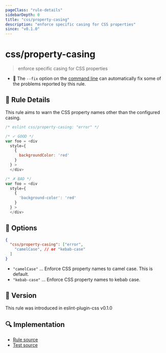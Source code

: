 ```yaml
---
pageClass: "rule-details"
sidebarDepth: 0
title: "css/property-casing"
description: "enforce specific casing for CSS properties"
since: "v0.1.0"
---
```

# css/property-casing

> enforce specific casing for CSS properties

- :wrench: The `--fix` option on the [command line](https://eslint.org/docs/user-guide/command-line-interface#fixing-problems) can automatically fix some of the problems reported by this rule.

## :book: Rule Details

This rule aims to warn the CSS property names other than the configured casing.

<eslint-code-block fix>

```js
/* eslint css/property-casing: "error" */

/* ✓ GOOD */
var foo = <div
  style={
    {
      backgroundColor: 'red'
    }
  } >
  </div>

/* ✗ BAD */
var foo = <div
  style={
    {
      'background-color': 'red'
    }
  } >
  </div>
```

</eslint-code-block>

## :wrench: Options

```json
{
  "css/property-casing": ["error",
    "camelCase", // or "kebab-case"
  ]
}
```

- `"camelCase"` ... Enforce CSS property names to camel case. This is default.
- `"kebab-case"` ... Enforce CSS property names to kebab case.

## :rocket: Version

This rule was introduced in eslint-plugin-css v0.1.0

## :mag: Implementation

- [Rule source](https://github.com/ota-meshi/eslint-plugin-css/blob/main/lib/rules/property-casing.ts)
- [Test source](https://github.com/ota-meshi/eslint-plugin-css/blob/main/tests/lib/rules/property-casing.ts)
